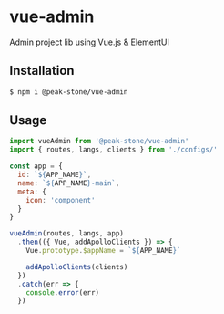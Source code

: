 # vue-admin

Admin project lib using Vue.js &amp; ElementUI

## Installation

```bash
$ npm i @peak-stone/vue-admin
```

## Usage

```js
import vueAdmin from '@peak-stone/vue-admin'
import { routes, langs, clients } from './configs/'

const app = {
  id: `${APP_NAME}`,
  name: `${APP_NAME}-main`,
  meta: {
    icon: 'component'
  }
}

vueAdmin(routes, langs, app)
  .then(({ Vue, addApolloClients }) => {
    Vue.prototype.$appName = `${APP_NAME}`

    addApolloClients(clients)
  })
  .catch(err => {
    console.error(err)
  })
```
